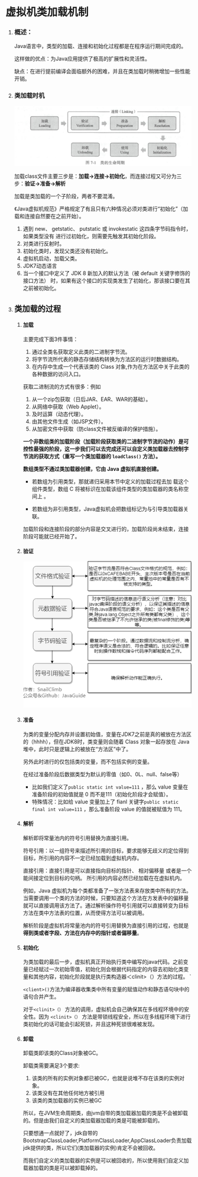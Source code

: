 # 虚拟机类加载机制

1. ### 概述：

   Java语言中，类型的加载、连接和初始化过程都是在程序运行期间完成的。

   这样做的优点：为Java应用提供了极高的扩展性和灵活性。

   缺点：在进行提前编译会面临额外的困难，并且在类加载时稍微增加一些性能开销。

2. ### 类加载时机

   ![image-20200712191026523](.\img\image-20200712191026523.png)

   加载class文件主要三步是：**加载->连接->初始化**，而连接过程又可分为三步：**验证->准备->解析**

   加载是类加载的一个子阶段，两者不要混淆。

   《Java虚拟机规范》严格规定了有且只有六种情况必须对类进行“初始化”（加载和连接自然要在之前开始）。

   1. 遇到 new、 getstatic、 putstatic 或 invokestatic 这四条字节码指令时，如果类型没有 进行过初始化，则需要先触发其初始化阶段。 
   2. 对类进行反射时。
   3. 初始化类时，发现父类还没有初始化。
   4. 虚拟机启动，加载父类。
   5. JDK7动态语言
   6. 当一个接口中定义了 JDK 8 新加入的默认方法（被 default 关键字修饰的接口方法） 时，如果有这个接口的实现类发生了初始化，那该接口要在其之前被初始化。 

   

3. ## 类加载的过程

   1. #### 加载

      主要完成下面3件事情：

      1. 通过全类名获取定义此类的二进制字节流。
      2. 将字节流所代表的静态存储结构转换为方法区的运行时数据结构。
      3. 在内存中生成一个代表该类的 Class 对象,作为在方法区中关于此类的各种数据的访问入口。

      获取二进制流的方式有很多：例如

      1. 从一个zip包获取（日后JAR、EAR、WAR的基础）。
      2. 从网络中获取（Web Applet）。
      3. 及时运算（动态代理）。
      4. 由其他文件生成（如JSP文件）。
      5. 从加密文件中获取（防class文件被反编译的保护措施）。

      **一个非数组类的加载阶段（加载阶段获取类的二进制字节流的动作）是可控性最强的阶段，这一步我们可以去完成还可以自定义类加载器去控制字节流的获取方式（重写一个类加载器的 `loadClass()` 方法）。**

      **数组类型不通过类加载器创建，它由 Java 虚拟机直接创建。**

      - 若数组为引用类型，那就递归采用本节中定义的加载过程去加 载这个组件类型，数组 C 将被标识在加载该组件类型的类加载器的类名称空间上 。

      - 若数组为非引用类型，Java虚拟机会把数组标记为与引导类加载器关联。

      加载阶段和连接阶段的部分内容是交叉进行的，加载阶段尚未结束，连接阶段可能就已经开始了。

   2. #### 验证

      ![img](.\img\验证阶段.png)

   3. #### 准备

      为类的变量分配内存并设置初始值，变量在JDK7之前是真的被放在方法区的（hhhh），但在JDK8时，类变量则会随着 Class 对象一起存放在 Java 堆中，此时只是逻辑上的被放在“方法区”中了。

      另外此时进行的仅包括类的变量，而不包括实例的变量。

      在经过准备阶段后数据类型为默认的零值（如0、0L、null、false等）

      - 比如我们定义了`public static int value=111` ，那么 value 变量在准备阶段的初始值就是 0 而不是111（初始化阶段才会赋值）。
      - 特殊情况：比如给 value 变量加上了 fianl 关键字`public static final int value=111` ，那么准备阶段 value 的值就被赋值为 111。
      
   4. #### 解析
   
      解析即将常量池内的符号引用替换为直接引用。
   
      符号引用：以一组符号来描述所引用的目标，要求能够无歧义的定位得到目标，所引用的内容不一定已经加载到虚拟机内存。
   
      直接引用：直接引用是可以直接指向目标的指针、 相对偏移量 或者是一个能间接定位到目标的句柄。 所引用的内容必然已经加载在在虚拟机内。
   
      例如，Java 虚拟机为每个类都准备了一张方法表来存放类中所有的方法。当需要调用一个类的方法的时候，只要知道这个方法在方发表中的偏移量就可以直接调用该方法了。通过解析操作符号引用就可以直接转变为目标方法在类中方法表的位置，从而使得方法可以被调用。
   
      解析阶段是虚拟机将常量池内的符号引用替换为直接引用的过程，也就是**得到类或者字段、方法在内存中的指针或者偏移量**。
   
   5. #### 初始化
   
      为类加载的最后一步，虚拟机真正开始执行类中编写的java代码。之前变量已经赋过一次初始零值，初始化则会根据代码指定的内容去初始化类变量和其他内容，初始化阶段就是执行类构造器＜clinit>（）方法的过程。 `
   
      `<client>()`方法为编译器收集类中所有变量的赋值动作和静态语句块中的语句合并产生。
   
      对于`<clinit>（）` 方法的调用，虚拟机会自己确保其在多线程环境中的安全性。因为 `<clinit>（）` 方法是带锁线程安全，所以在多线程环境下进行类初始化的话可能会引起死锁，并且这种死锁很难被发现。
   
   6. #### 卸载
   
      卸载类即该类的Class对象被GC。
   
      卸载类需要满足3个要求:
   
      1. 该类的所有的实例对象都已被GC，也就是说堆不存在该类的实例对象。
      2. 该类没有在其他任何地方被引用
      3. 该类的类加载器的实例已被GC
   
      所以，在JVM生命周期类，由jvm自带的类加载器加载的类是不会被卸载的。但是由我们自定义的类加载器加载的类是可能被卸载的。
   
      只要想通一点就好了，jdk自带的BootstrapClassLoader,PlatformClassLoader,AppClassLoader负责加载jdk提供的类，所以它们(类加载器的实例)肯定不会被回收。
   
      而我们自定义的类加载器的实例是可以被回收的，所以使用我们自定义加载器加载的类是可以被卸载掉的。